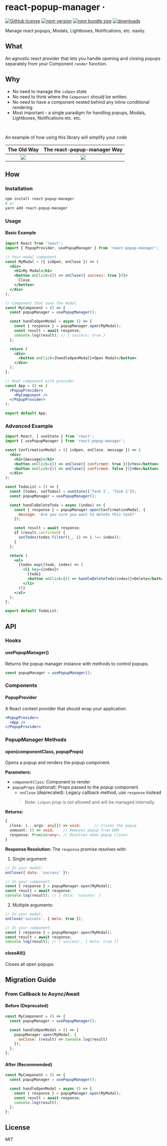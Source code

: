 # react-popup-manager &middot; 
[![GitHub license](https://img.shields.io/badge/license-MIT-blue.svg)](https://github.com/wix-incubator/react-popup-manager/blob/master/LICENSE) 
[![npm version](https://img.shields.io/npm/v/react-popup-manager.svg?style=flat)](https://www.npmjs.com/package/react-popup-manager)
[![npm bundle size](https://img.shields.io/bundlephobia/minzip/react-popup-manager?style=flat-square])](https://travis-ci.org/yjose/react-popup-manager)
[![downloads](https://img.shields.io/npm/dt/react-popup-manager.svg?style=flat-square)](http://www.npmtrends.com/react-popup-manager)

Manage react popups, Modals, Lightboxes, Notifications, etc. easily.

## What
An agnostic react provider that lets you handle opening and closing popups separately from your Component `render` function.

## Why
* No need to manage the `isOpen` state
* No need to think where the `Component` should be written.
* No need to have a component nested behind any inline conditional rendering
* Most important -  a single paradigm for handling popups, Modals, Lightboxes, Notifications etc. etc.
<br>

An example of how using this library will simplify your code

The Old Way                     |  The react-popup-manager Way
:-------------------------:|:-------------------------:
![](https://user-images.githubusercontent.com/11004313/152688557-044d96d5-5474-464c-9315-edfc36d5a572.png) | ![](https://user-images.githubusercontent.com/11004313/152688627-be0391a9-dd7b-4767-96d0-77f73c5b9216.png)



## How

### Installation

```bash
npm install react-popup-manager
# or
yarn add react-popup-manager
```

### Usage

#### Basic Example

```jsx
import React from 'react';
import { PopupProvider, usePopupManager } from 'react-popup-manager';

// Your modal component
const MyModal = ({ isOpen, onClose }) => (
  <div>
    <h1>My Modal</h1>
    <button onClick={() => onClose({ success: true })}>
      Close
    </button>
  </div>
);

// Component that uses the modal
const MyComponent = () => {
  const popupManager = usePopupManager();

  const handleOpenModal = async () => {
    const { response } = popupManager.open(MyModal);
    const result = await response;
    console.log(result); // { success: true }
  };

  return (
    <div>
      <button onClick={handleOpenModal}>Open Modal</button>
    </div>
  );
};

// Root component with provider
const App = () => (
  <PopupProvider>
    <MyComponent />
  </PopupProvider>
);

export default App;
```

### Advanced Example

```jsx
import React, { useState } from 'react';
import { usePopupManager } from 'react-popup-manager';

const ConfirmationModal = ({ isOpen, onClose, message }) => (
  <div>
    <h2>{message}</h2>
    <button onClick={() => onClose({ confirmed: true })}>Yes</button>
    <button onClick={() => onClose({ confirmed: false })}>No</button>
  </div>
);

const TodoList = () => {
  const [todos, setTodos] = useState(['Task 1', 'Task 2']);
  const popupManager = usePopupManager();

  const handleDeleteTodo = async (index) => {
    const { response } = popupManager.open(ConfirmationModal, {
      message: 'Are you sure you want to delete this task?'
    });

    const result = await response;
    if (result.confirmed) {
      setTodos(todos.filter((_, i) => i !== index));
    }
  };

  return (
    <ul>
      {todos.map((todo, index) => (
        <li key={index}>
          {todo}
          <button onClick={() => handleDeleteTodo(index)}>Delete</button>
        </li>
      ))}
    </ul>
  );
};

export default TodoList;
```

## API

### Hooks

#### usePopupManager()
Returns the popup manager instance with methods to control popups.

```jsx
const popupManager = usePopupManager();
```

### Components

#### PopupProvider
A React context provider that should wrap your application.

```jsx
<PopupProvider>
  <App />
</PopupProvider>
```

### PopupManager Methods

#### open(componentClass, popupProps)
Opens a popup and renders the popup component.

**Parameters:**
* `componentClass`: Component to render
* `popupProps` (optional): Props passed to the popup component
  * `onClose` (deprecated): Legacy callback method, use `response` instead
  > Note: `isOpen` prop is not allowed and will be managed internally

**Returns:**
```typescript
{
  close: (...args: any[]) => void;      // Closes the popup
  unmount: () => void;    // Removes popup from DOM
  response: Promise<any>; // Resolves when popup closes
}
```

**Response Resolution:**
The `response` promise resolves with:
1. Single argument:
```jsx
// In your modal:
onClose({ data: 'success' });

// In your component:
const { response } = popupManager.open(MyModal);
const result = await response;
console.log(result); // { data: 'success' }
```

2. Multiple arguments:
```jsx
// In your modal:
onClose('success', { meta: true });

// In your component:
const { response } = popupManager.open(MyModal);
const result = await response;
console.log(result); // ['success', { meta: true }]
```

#### closeAll()
Closes all open popups.

## Migration Guide

### From Callback to Async/Await

#### Before (Deprecated)
```jsx
const MyComponent = () => {
  const popupManager = usePopupManager();

  const handleOpenModal = () => {
    popupManager.open(MyModal, {
      onClose: (result) => console.log(result)
    });
  };
};
```

#### After (Recommended)
```jsx
const MyComponent = () => {
  const popupManager = usePopupManager();

  const handleOpenModal = async () => {
    const { response } = popupManager.open(MyModal);
    const result = await response;
    console.log(result);
  };
};
```

## License

MIT
